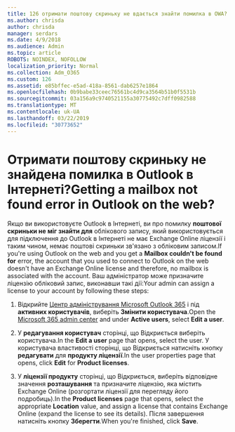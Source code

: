 ```yaml
---
title: 126 отримати поштову скриньку не вдається знайти помилка в OWA?
ms.author: chrisda
author: chrisda
manager: serdars
ms.date: 4/9/2018
ms.audience: Admin
ms.topic: article
ROBOTS: NOINDEX, NOFOLLOW
localization_priority: Normal
ms.collection: Adm_O365
ms.custom: 126
ms.assetid: e85bffec-e5ad-418a-8561-dab6257e1864
ms.openlocfilehash: 0b9babe33ceec76561bc4d9ca3564b51b0f5531b
ms.sourcegitcommit: 03a156a9c9740521155a30775492c7dff0982588
ms.translationtype: MT
ms.contentlocale: uk-UA
ms.lasthandoff: 03/22/2019
ms.locfileid: "30773652"
---
```

# <a name="getting-a-mailbox-not-found-error-in-outlook-on-the-web"></a><span data-ttu-id="0c39d-102">Отримати поштову скриньку не знайдена помилка в Outlook в Інтернеті?</span><span class="sxs-lookup"><span data-stu-id="0c39d-102">Getting a mailbox not found error in Outlook on the web?</span></span>

<span data-ttu-id="0c39d-103">Якщо ви використовуєте Outlook в Інтернеті, ви про помилку **поштової скриньки не міг знайти для** облікового запису, який використовується для підключення до Outlook в Інтернеті не має Exchange Online ліцензії і таким чином, немає поштові скриньки зв'язано з обліковим записом.</span><span class="sxs-lookup"><span data-stu-id="0c39d-103">If you're using Outlook on the web and you get a **Mailbox couldn't be found for** error, the account that you used to connect to Outlook on the web doesn't have an Exchange Online license and therefore, no mailbox is associated with the account.</span></span> <span data-ttu-id="0c39d-104">Ваш адміністратор може призначите ліцензію обліковий запис, виконавши такі дії:</span><span class="sxs-lookup"><span data-stu-id="0c39d-104">Your admin can assign a license to your account by following these steps:</span></span> 
  
1. <span data-ttu-id="0c39d-105">Відкрийте [Центр адміністрування Microsoft Outlook 365](https://portal.office.com/adminportal/home#/homepage) і під **активних користувачів**, виберіть **Змінити користувача**.</span><span class="sxs-lookup"><span data-stu-id="0c39d-105">Open the [Microsoft 365 admin center](https://portal.office.com/adminportal/home#/homepage) and under **Active users**, select **Edit a user**.</span></span>
    
2. <span data-ttu-id="0c39d-106">У **редагування користувач** сторінці, що Відкриється виберіть користувача.</span><span class="sxs-lookup"><span data-stu-id="0c39d-106">In the **Edit a user** page that opens, select the user.</span></span> <span data-ttu-id="0c39d-107">У користувача властивості сторінці, що Відкриється натисніть кнопку **редагувати** для **продукту ліцензії**.</span><span class="sxs-lookup"><span data-stu-id="0c39d-107">In the user properties page that opens, click **Edit** for **Product licenses**.</span></span>
    
3. <span data-ttu-id="0c39d-108">У **ліцензії продукту** сторінці, що Відкриється, виберіть відповідне значення **розташування** та призначите ліцензію, яка містить Exchange Online (розгортати ліцензії для перегляду його подробиць).</span><span class="sxs-lookup"><span data-stu-id="0c39d-108">In the **Product licenses** page that opens, select the appropriate **Location** value, and assign a license that contains Exchange Online (expand the license to see its details).</span></span> <span data-ttu-id="0c39d-109">Після завершення натисніть кнопку **Зберегти**.</span><span class="sxs-lookup"><span data-stu-id="0c39d-109">When you're finished, click **Save**.</span></span>
    

